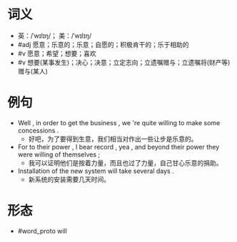 # 词义
- 英：/ˈwɪlɪŋ/； 美：/ˈwɪlɪŋ/
- #adj 愿意；乐意的；乐意；自愿的；积极肯干的；乐于相助的
- #v 愿意；希望；想要；喜欢
- #v 想要(某事发生)；决心；决意；立定志向；立遗嘱赠与；立遗嘱将(财产等)赠与(某人)
# 例句
- Well , in order to get the business , we 're quite willing to make some concessions .
	- 好吧，为了要得到生意，我们相当对作出一些让步是乐意的。
- For to their power , I bear record , yea , and beyond their power they were willing of themselves ;
	- 我可以证明他们是按着力量，而且也过了力量，自己甘心乐意的捐助。
- Installation of the new system will take several days .
	- 新系统的安装需要几天时间。
# 形态
- #word_proto will
